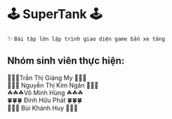 # 🕹 SuperTank 🕹
✨ ```Bài tập lớn lập trình giao diện game bắn xe tăng```
## Nhóm sinh viên thực hiện: 
🍁🍁🍁Trần Thị Giáng My 🍁🍁🍁 <br/>
🌻🌻🌻 Nguyễn Thị Kim Ngân 🌻🌻🌻 <br/>
☘☘☘Võ Minh Hùng ☘☘☘ <br/>
🍀🍀🍀 Đinh Hữu Phát 🍀🍀🍀 <br/>
🌵🌵🌵 Bùi Khánh Huy 🌵🌵🌵 <br/>
